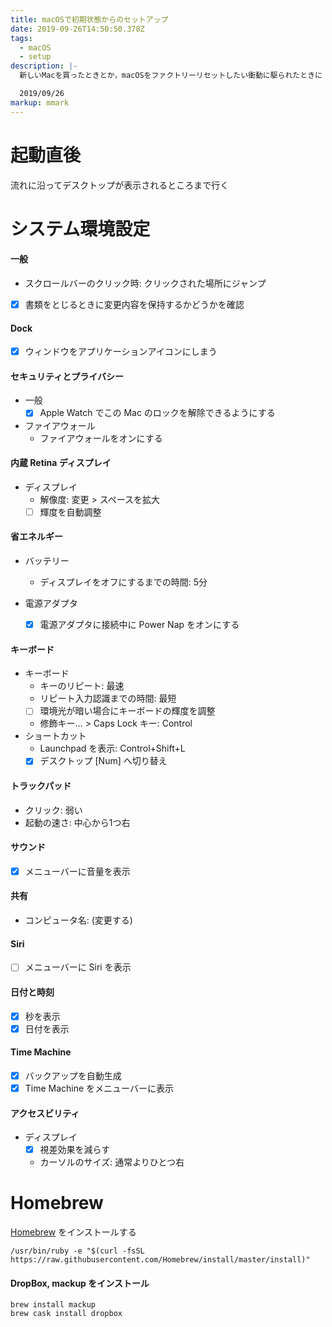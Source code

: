 ```yaml
---
title: macOSで初期状態からのセットアップ
date: 2019-09-26T14:50:50.378Z
tags:
  - macOS
  - setup
description: |-
  新しいMacを買ったときとか，macOSをファクトリーリセットしたい衝動に駆られたときに

  2019/09/26
markup: mmark
---
```

# 起動直後
流れに沿ってデスクトップが表示されるところまで行く

# システム環境設定
#### 一般
 - スクロールバーのクリック時: クリックされた場所にジャンプ  
 - [x] 書類をとじるときに変更内容を保持するかどうかを確認  

#### Dock
 - [x] ウィンドウをアプリケーションアイコンにしまう

#### セキュリティとプライバシー
 - 一般
   - [x] Apple Watch でこの Mac のロックを解除できるようにする

 - ファイアウォール
   - ファイアウォールをオンにする

#### 内蔵 Retina ディスプレイ
 - ディスプレイ
   - 解像度: 変更 > スペースを拡大
   - [ ] 輝度を自動調整

#### 省エネルギー
 - バッテリー
   - ディスプレイをオフにするまでの時間: 5分

 - 電源アダプタ
   - [x] 電源アダプタに接続中に Power Nap をオンにする

#### キーボード
 - キーボード
   - キーのリピート: 最速
   - リピート入力認識までの時間: 最短
   - [ ] 環境光が暗い場合にキーボードの輝度を調整
   - 修飾キー… > Caps Lock キー: Control
 - ショートカット
   - Launchpad を表示: Control+Shift+L
   - [x] デスクトップ [Num] へ切り替え

#### トラックパッド
 - クリック: 弱い
 - 起動の速さ: 中心から1つ右

#### サウンド
 - [x] メニューバーに音量を表示

#### 共有
 - コンピュータ名: (変更する)

#### Siri
 - [ ] メニューバーに Siri を表示

#### 日付と時刻
 - [x] 秒を表示
 - [x] 日付を表示

#### Time Machine
 - [x] バックアップを自動生成
 - [x] Time Machine をメニューバーに表示

#### アクセスビリティ
 - ディスプレイ
   - [x] 視差効果を減らす
   - カーソルのサイズ: 通常よりひとつ右

# Homebrew
[Homebrew](https://brew.sh/) をインストールする  
```shell
/usr/bin/ruby -e "$(curl -fsSL https://raw.githubusercontent.com/Homebrew/install/master/install)"
```

#### DropBox, mackup をインストール
```shell
brew install mackup
brew cask install dropbox
```
